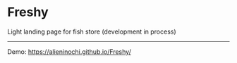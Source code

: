 # Freshy
Light landing page for fish store (development in process)
***
Demo: https://alieninochi.github.io/Freshy/
